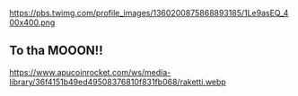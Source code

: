 https://pbs.twimg.com/profile_images/1360200875868893185/1Le9asEQ_400x400.png
## To tha MOOON!!
https://www.apucoinrocket.com/ws/media-library/36f4151b49ed49508376810f831fb068/raketti.webp
